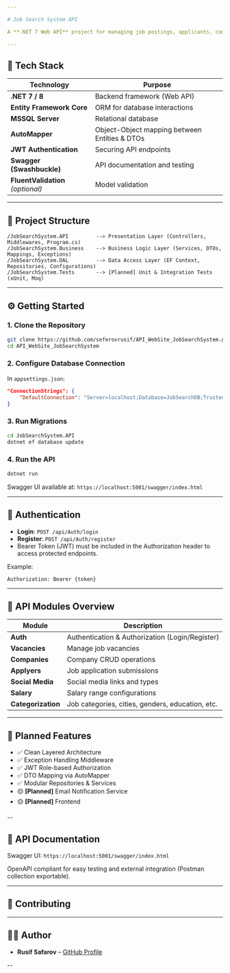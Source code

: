 ```yaml
---

# Job Search System API

A **.NET 7 Web API** project for managing job postings, applicants, companies, and associated metadata in a scalable, clean architecture. This API is built using modern design patterns like **Repository-Service pattern**, **DTO mapping**, and **JWT authentication** to facilitate a clean, maintainable backend for job search platforms.

---
```


## 🚀 Tech Stack

| Technology                        | Purpose                                       |
| --------------------------------- | --------------------------------------------- |
| **.NET 7 / 8**                    | Backend framework (Web API)                   |
| **Entity Framework Core**         | ORM for database interactions                 |
| **MSSQL Server**                  | Relational database                           |
| **AutoMapper**                    | Object-Object mapping between Entities & DTOs |
| **JWT Authentication**            | Securing API endpoints                        |
| **Swagger (Swashbuckle)**         | API documentation and testing                 |
| **FluentValidation** *(optional)* | Model validation                              |


---

## 📁 Project Structure

```
/JobSearchSystem.API         --> Presentation Layer (Controllers, Middlewares, Program.cs)
/JobSearchSystem.Business    --> Business Logic Layer (Services, DTOs, Mappings, Exceptions)
/JobSearchSystem.DAL         --> Data Access Layer (EF Context, Repositories, Configurations)
/JobSearchSystem.Tests       --> [Planned] Unit & Integration Tests (xUnit, Moq)
```

---

## ⚙️ Getting Started

### 1. Clone the Repository

```bash
git clone https://github.com/seferovrusif/API_WebSite_JobSearchSystem.git
cd API_WebSite_JobSearchSystem
```

### 2. Configure Database Connection

In `appsettings.json`:

```json
"ConnectionStrings": {
    "DefaultConnection": "Server=localhost;Database=JobSearchDB;Trusted_Connection=True;"
}
```

### 3. Run Migrations

```bash
cd JobSearchSystem.API
dotnet ef database update
```

### 4. Run the API

```bash
dotnet run
```

Swagger UI available at:
`https://localhost:5001/swagger/index.html`

---

## 🔐 Authentication

* **Login**: `POST /api/Auth/login`
* **Register**: `POST /api/Auth/register`
* Bearer Token (JWT) must be included in the Authorization header to access protected endpoints.

Example:

```
Authorization: Bearer {token}
```

---

## 📌 API Modules Overview

| Module             | Description                                      |
| ------------------ | ------------------------------------------------ |
| **Auth**           | Authentication & Authorization (Login/Register)  |
| **Vacancies**      | Manage job vacancies                             |
| **Companies**      | Company CRUD operations                          |
| **Applyers**       | Job application submissions                      |
| **Social Media**   | Social media links and types                     |
| **Salary**         | Salary range configurations                      |
| **Categorization** | Job categories, cities, genders, education, etc. |

---

## 🧪 Planned Features

* ✅ Clean Layered Architecture
* ✅ Exception Handling Middleware
* ✅ JWT Role-based Authorization
* ✅ DTO Mapping via AutoMapper
* ✅ Modular Repositories & Services
* 🟡 **\[Planned]** Email Notification Service
* 🟡 **\[Planned]** Frontend 

--

## 📝 API Documentation

Swagger UI:
`https://localhost:5001/swagger/index.html`

OpenAPI compliant for easy testing and external integration (Postman collection exportable).

---

## 🤝 Contributing

---

## 👨‍💻 Author

* **Rusif Safarov** – [GitHub Profile](https://github.com/seferovrusif)

--